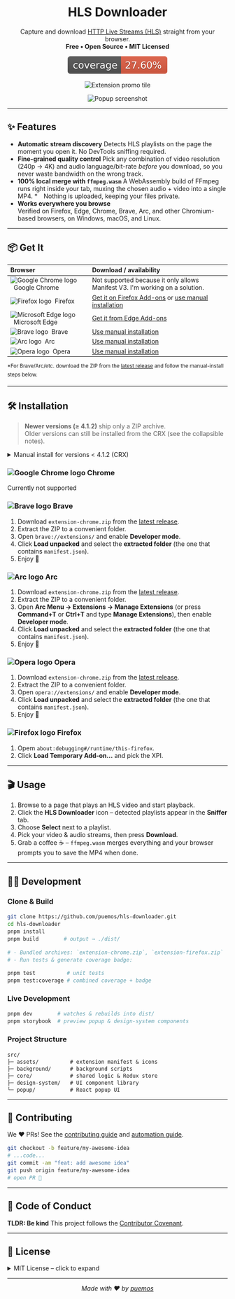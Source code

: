 <!-- markdownlint-disable MD041 -->
<h1 align="center">HLS Downloader</h1>

<p align="center">
  Capture and download <a href="https://en.wikipedia.org/wiki/HTTP_Live_Streaming">HTTP Live Streams (HLS)</a> straight from your browser.<br>
  <strong>Free&nbsp;•&nbsp;Open&nbsp;Source&nbsp;•&nbsp;MIT Licensed</strong>
</p>

<p align="center">
  <img alt="Test Coverage" src="./coverage-badge.svg">
</p>

<p align="center">
  <img alt="Extension promo tile" src="./store-assets/png/Small-Promo-Tile.png?raw=true" height="150">
</p>

<p align="center">
  <img alt="Popup screenshot" src="store-assets/jpg/sceenshot-1.jpg?raw=true" height="350">
</p>

---

## ✨ Features

* **Automatic stream discovery**
  Detects HLS playlists on the page the moment you open it. No DevTools sniffing required.
* **Fine-grained quality control**
  Pick any combination of video resolution (240p → 4K) and audio language/bit-rate *before* you download, so you never waste bandwidth on the wrong track.
* **100% local merge with `ffmpeg.wasm`**
  A WebAssembly build of FFmpeg runs right inside your tab, muxing the chosen audio + video into a single MP4.
  * Nothing is uploaded, keeping your files private.
* **Works everywhere you browse**  
  Verified on Firefox, Edge, Chrome, Brave, Arc, and other Chromium-based browsers, on Windows, macOS, and Linux.

---

## 📦 Get It

| Browser | Download / availability |
| :-- | :-- |
| <img src="https://upload.wikimedia.org/wikipedia/commons/e/e1/Google_Chrome_icon_%28February_2022%29.svg" height="14" alt="Google Chrome logo" />&nbsp;&nbsp;Google Chrome | Not supported because it only allows Manifest V3. I'm working on a solution. |
| <img src="https://upload.wikimedia.org/wikipedia/commons/a/a0/Firefox_logo%2C_2019.svg" height="14" alt="Firefox logo" />&nbsp;&nbsp;Firefox | [Get it on Firefox Add-ons](https://addons.mozilla.org/en-US/firefox/addon/hls-downloader/) or [use manual installation](#-firefox)|
| <img src="https://upload.wikimedia.org/wikipedia/commons/9/98/Microsoft_Edge_logo_%282019%29.svg" height="14" alt="Microsoft Edge logo" />&nbsp;&nbsp;Microsoft Edge | [Get it from Edge Add-ons](https://microsoftedge.microsoft.com/addons/detail/hls-downloader/ldehhnlpcedapncohebgmghanffggffc) |
| <img src="https://upload.wikimedia.org/wikipedia/commons/9/9d/Brave_lion_icon.svg" height="14" alt="Brave logo" />&nbsp;&nbsp;Brave | [Use manual installation](#-brave) |
| <img src="https://upload.wikimedia.org/wikipedia/commons/3/37/Arc_%28browser%29_logo.svg" height="14" alt="Arc logo" />&nbsp;&nbsp;Arc | [Use manual installation](#-arc) |
| <img src="https://upload.wikimedia.org/wikipedia/commons/4/49/Opera_2015_icon.svg" height="14" alt="Opera logo" />&nbsp;&nbsp;Opera | [Use manual installation](#-opera) |

<sup>*For Brave/Arc/etc. download the ZIP from the [latest release](https://github.com/puemos/hls-downloader/releases) and follow the manual-install steps below.</sup>

---

## 🛠️ Installation

> **Newer versions (≥ 4.1.2)** ship only a ZIP archive.  
> Older versions can still be installed from the CRX (see the collapsible notes).

<details>
<summary>Manual install for versions &lt; 4.1.2 (CRX)</summary>

1. Grab `hls-downloader.crx` from the corresponding legacy release.  
2. Open `chrome://extensions/`, enable **Developer mode**.  
3. Drag and drop the CRX onto the extensions page.  
4. Confirm any prompts.

</details>

### <img src="https://upload.wikimedia.org/wikipedia/commons/e/e1/Google_Chrome_icon_%28February_2022%29.svg" height="14" alt="Google Chrome logo" /> Chrome
Currently not supported

### <img src="https://upload.wikimedia.org/wikipedia/commons/9/9d/Brave_lion_icon.svg" height="14" alt="Brave logo" /> Brave
1. Download `extension-chrome.zip` from the [latest release](https://github.com/puemos/hls-downloader/releases).  
2. Extract the ZIP to a convenient folder.  
3. Open `brave://extensions/` and enable **Developer mode**.  
4. Click **Load unpacked** and select the **extracted folder** (the one that contains `manifest.json`).  
5. Enjoy 🎉

### <img src="https://upload.wikimedia.org/wikipedia/commons/3/37/Arc_%28browser%29_logo.svg" height="14" alt="Arc logo" /> Arc
1. Download `extension-chrome.zip` from the [latest release](https://github.com/puemos/hls-downloader/releases).  
2. Extract the ZIP to a convenient folder.  
3. Open **Arc Menu → Extensions → Manage Extensions** (or press **Command+T** or **Ctrl+T** and type **Manage Extensions**), then enable **Developer mode**.  
4. Click **Load unpacked** and select the **extracted folder** (the one that contains `manifest.json`).  
5. Enjoy 🎉

### <img src="https://upload.wikimedia.org/wikipedia/commons/4/49/Opera_2015_icon.svg" height="14" alt="Opera logo" /> Opera
1. Download `extension-chrome.zip` from the [latest release](https://github.com/puemos/hls-downloader/releases).  
2. Extract the ZIP to a convenient folder.  
3. Open `opera://extensions/` and enable **Developer mode**.  
4. Click **Load unpacked** and select the **extracted folder** (the one that contains `manifest.json`).  
5. Enjoy 🎉

### <img src="https://upload.wikimedia.org/wikipedia/commons/a/a0/Firefox_logo%2C_2019.svg" height="14" alt="Firefox logo" /> Firefox
1. Opem `about:debugging#/runtime/this-firefox`.
2. Click **Load Temporary Add-on...** and pick the XPI.

---

## 🎬 Usage

1. Browse to a page that plays an HLS video and start playback.
2. Click the **HLS Downloader** icon – detected playlists appear in the **Sniffer** tab.
3. Choose **Select** next to a playlist.
4. Pick your video & audio streams, then press **Download**.
5. Grab a coffee ☕ – `ffmpeg.wasm` merges everything and your browser prompts you to save the MP4 when done.

---

## 🧑‍💻 Development

### Clone & Build

```bash
git clone https://github.com/puemos/hls-downloader.git
cd hls-downloader
pnpm install
pnpm build        # output → ./dist/
```

```bash
# - Bundled archives: `extension-chrome.zip`, `extension-firefox.zip`
# - Run tests & generate coverage badge:
```

```bash
pnpm test          # unit tests
pnpm test:coverage # combined coverage + badge
```

### Live Development

```bash
pnpm dev        # watches & rebuilds into dist/
pnpm storybook  # preview popup & design-system components
```

### Project Structure

```text
src/
├─ assets/          # extension manifest & icons
├─ background/      # background scripts
├─ core/            # shared logic & Redux store
├─ design-system/   # UI component library
└─ popup/           # React popup UI
```

---

## 🤝 Contributing

We ♥ PRs! See the [contributing guide](./CONTRIBUTING.md) and [automation guide](./AGENTS.md).

```bash
git checkout -b feature/my-awesome-idea
# ...code...
git commit -am "feat: add awesome idea"
git push origin feature/my-awesome-idea
# open PR 🎉
```

---

## 📜 Code of Conduct

**TLDR: Be kind**
This project follows the [Contributor Covenant](./CODE_OF_CONDUCT.md).

---

## 📝 License

<details>
<summary>MIT License – click to expand</summary>

```text
The MIT License (MIT)

Copyright (c) 2025 Shy Alter

More: https://github.com/puemos/hls-downloader/blob/master/LICENSE
```

</details>

---

<p align="center">
  <em>Made with ♥ by <a href="https://github.com/puemos">puemos</a></em>
</p>
